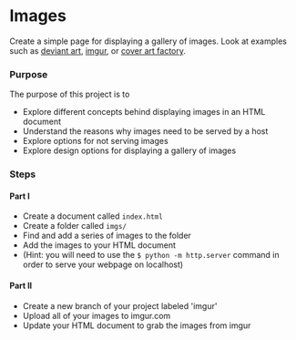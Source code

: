 # Images
Create a simple page for displaying a gallery of images. Look at examples such as [deviant art](http://www.deviantart.com/), [imgur](http://imgur.com/), or [cover art factory](http://coverartfactory.com/collections/cover-arts).

### Purpose
The purpose of this project is to
- Explore different concepts behind displaying images in an HTML document
- Understand the reasons why images need to be served by a host
- Explore options for not serving images
- Explore design options for displaying a gallery of images

### Steps
#### Part I
- Create a document called `index.html`
- Create a folder called `imgs/`
- Find and add a series of images to the folder
- Add the images to your HTML document
- (Hint: you will need to use the `$ python -m http.server` command in order to serve your webpage on localhost)

#### Part II
- Create a new branch of your project labeled 'imgur'
- Upload all of your images to imgur.com
- Update your HTML document to grab the images from imgur
